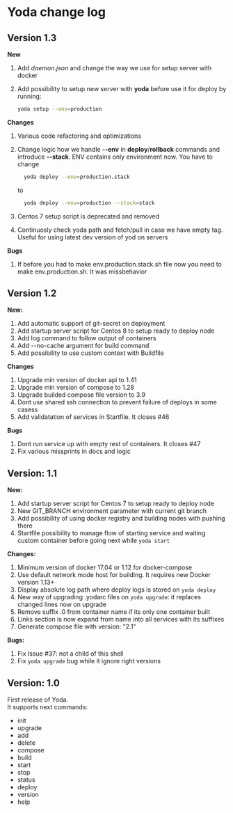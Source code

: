 # Yoda change log

## Version 1.3

**New**
1. Add *daemon.json* and change the way we use for setup server with docker
2. Add possibility to setup new server with **yoda** before use it for deploy by running:

    ```bash
    yoda setup --env=production
    ```

**Changes**
1. Various code refactoring and optimizations
2. Change logic how we handle **--env** in **deploy**/**rollback** commands and introduce **--stack**. ENV contains only environment now. You have to change

    ```bash
      yoda deploy --env=production.stack
    ```

    to

    ```bash
      yoda deploy --env=production --stack=stack
    ```

3. Centos 7 setup script is deprecated and removed
4. Continuosly check yoda path and fetch/pull in case we have empty tag. Useful for using latest dev version of yod on servers

**Bugs**
1. If before you had to make env.production.stack.sh file now you need to make env.production.sh. It was missbehavior

## Version 1.2
**New:**
1. Add automatic support of git-secret on deployment
2. Add startup server script for Centos 8 to setup ready to deploy node
3. Add log command to follow output of containers
4. Add --no-cache argument for build command
5. Add possibility to use custom context with Buildfile

**Changes**
1. Upgrade min version of docker api to 1.41
2. Upgrade min version of compose to 1.28
3. Upgrade builded compose file version to 3.9
4. Dont use shared ssh connection to prevent failure of deploys in some casess
5. Add validatation of services in Startfile. It closes #46

**Bugs**
1. Dont run service up with empty rest of containers. It closes #47
2. Fix various missprints in docs and logic

## Version: 1.1
**New:**
1. Add startup server script for Centos 7 to setup ready to deploy node
2. New GIT_BRANCH environment parameter with current git branch
3. Add possibility of using docker registry and building nodes with pushing there
4. Startfile possibility to manage flow of starting service and waiting custom container before going next while `yoda start`

**Changes:**
1. Minimum version of docker 17.04 or 1.12 for docker-compose
2. Use default network mode host for building. It requires new Docker version 1.13+
3. Display absolute log path where deploy logs is stored on `yoda deploy`
4. New way of upgrading .yodarc files on `yoda upgrade`: it replaces changed lines now on upgrade
5. Remove suffix .0 from container name if its only one container built
6. Links section is now expand from name into all services with its suffixes
7. Generate compose file with version: "2.1"

**Bugs:**
1. Fix Issue #37: not a child of this shell
2. Fix `yoda upgrade` bug while it ignore right versions

## Version: 1.0
First release of Yoda.  
It supports next commands:  
 - init
 - upgrade
 - add
 - delete
 - compose
 - build
 - start
 - stop
 - status
 - deploy
 - version
 - help
